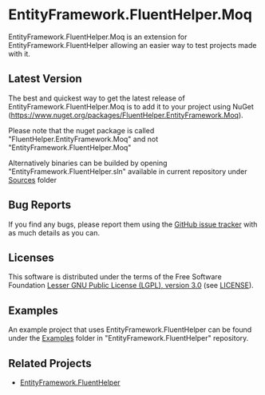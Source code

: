 EntityFramework.FluentHelper.Moq
=====================
EntityFramework.FluentHelper.Moq is an extension for EntityFramework.FluentHelper allowing an easier way to test projects made with it.

Latest Version
--------------
The best and quickest way to get the latest release of EntityFramework.FluentHelper.Moq is to add it to your project using 
NuGet (<https://www.nuget.org/packages/FluentHelper.EntityFramework.Moq>).

Please note that the nuget package is called "FluentHelper.EntityFramework.Moq" and not "EntityFramework.FluentHelper.Moq"

Alternatively binaries can be builded by opening "EntityFramework.FluentHelper.sln" available in current repository under [Sources](https://github.com/MrSeekino/EntityFramework.FluentHelper.Moq/tree/master/Sources) folder

Bug Reports
-----------
If you find any bugs, please report them using the [GitHub issue tracker](https://github.com/MrSeekino/EntityFramework.FluentHelper.Moq/issues) with as much details as you can.

Licenses
--------
This software is distributed under the terms of the Free Software Foundation [Lesser GNU Public License (LGPL), version 3.0](http://www.gnu.org/licenses/lgpl-3.0-standalone.html) (see [LICENSE](LICENSE)).

Examples
--------
An example project that uses EntityFramework.FluentHelper can be found under the [Examples](https://github.com/MrSeekino/EntityFramework.FluentHelper/tree/master/Examples) folder in "EntityFramework.FluentHelper" repository.

Related Projects
--------
  - [EntityFramework.FluentHelper](https://github.com/MrSeekino/EntityFramework.FluentHelper)
